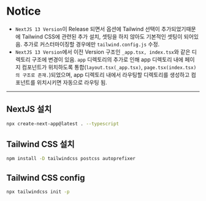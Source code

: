# Notice
* `NextJS 13 Version`이 Release 되면서 옵션에 Tailwind 선택이 추가되었기때문에 Tailwind CSS에 관련된 추가 설치, 셋팅을 하지 않아도 기본적인 셋팅이 되어있음.
추가로 커스터마이징할 경우에만 `tailwind.config.js` 수정.
* `NextJS 13 Version`에서 이전 Version 구조인 `_app.tsx, index.tsx`와 같은 디렉토리 구조에 변경이 있음. `app` 디렉토리의 추가로 인해 app 디렉토리 내에 페이지 컴포넌트가 위치하도록 통합(`layout.tsx(_app.tsx)`, `page.tsx(index.tsx)의 구조로 존재.`)되었으며, app 디렉토리 내에서 라우팅할 디렉토리를 생성하고 컴포넌트를 위치시키면 자동으로 라우팅 됨. 

---

## NextJS 설치
```bash
npx create-next-app@latest . --typescript
```

## Tailwind CSS 설치
```bash
npm install -D tailwindcss postcss autoprefixer
```

## Tailwind CSS config
```bash
npx tailwindcss init -p
```